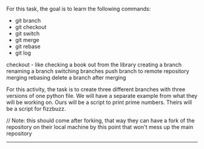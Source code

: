 For this task, the goal is to learn the following commands:
- git branch
- git checkout
- git switch
- git merge
- git rebase
- git log

checkout - like checking a book out from the library
creating a branch
renaming a branch
switching branches
push branch to remote repository
merging
rebasing
delete a branch after merging

For this activity, the task is to create three different branches with three
versions of one python file. We will have a separate example from what they
will be working on. Ours will be a script to print prime numbers. Theirs will
be a script for fizzbuzz.

// Note: this should come after forking, that way they can have a fork of
the repository on their local machine by this point that won't mess up
the main repository

--------------